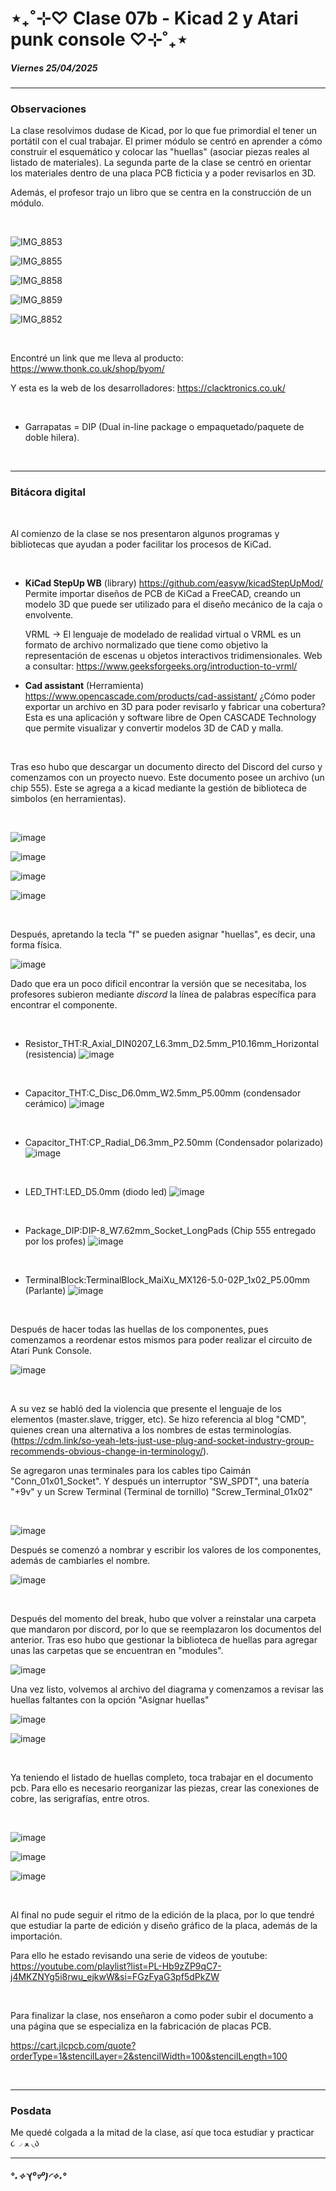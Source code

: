 # ⋆₊˚⊹♡ Clase 07b - Kicad 2 y Atari punk console ♡⊹˚₊⋆

##### _Viernes 25/04/2025_

***

### Observaciones

<!---Recordar para programar "md" (markdown): 
- https://github.com/adam-p/markdown-here/wiki/Markdown-Cheatsheet 
- https://www.markdownguide.org/basic-syntax/
- El Domingo 30 de marzo cumplí 25... no se porqué me gustaría sentirme orgullosa de ello, que se me reconociera --->

La clase resolvimos dudase de Kicad, por lo que fue primordial el tener un portátil con el cual trabajar.
El primer módulo se centró en aprender a cómo construir el esquemático y colocar las "huellas" (asociar piezas reales al listado de materiales).
La segunda parte de la clase se centró en orientar los materiales dentro de una placa PCB ficticia y a poder revisarlos en 3D.

Además, el profesor trajo un libro que se centra en la construcción de un módulo.

<br>

![IMG_8853](https://github.com/user-attachments/assets/95d60ce5-8020-46a6-ac4a-8adddf9bd3a3)

![IMG_8855](https://github.com/user-attachments/assets/f28097d2-8e38-4554-877c-9f38468b1b03)

![IMG_8858](https://github.com/user-attachments/assets/e4d83038-b38d-424a-b88f-0c35a6a8a457)

![IMG_8859](https://github.com/user-attachments/assets/62907afd-e714-4bc6-b2b9-f6b6d8abd126)

![IMG_8852](https://github.com/user-attachments/assets/3a528a3d-3697-4988-af53-669b043515c9)

<br>

Encontré un link que me lleva al producto: https://www.thonk.co.uk/shop/byom/

Y esta es la web de los desarrolladores: https://clacktronics.co.uk/

<br>

- Garrapatas = DIP (Dual in-line package o empaquetado/paquete de doble hilera).

<br>

***

### Bitácora digital

<br>

Al comienzo de la clase se nos presentaron algunos programas y bibliotecas que ayudan a poder facilitar los procesos de KiCad.

<br>

- **KiCad StepUp WB** (library) https://github.com/easyw/kicadStepUpMod/
  Permite importar diseños de PCB de KiCad a FreeCAD, creando un modelo 3D que puede ser utilizado para el diseño mecánico de la caja o envolvente.

  VRML -> El lenguaje de modelado de realidad virtual o VRML es un formato de archivo normalizado que tiene como objetivo la representación de escenas u objetos interactivos
  tridimensionales. Web a consultar: https://www.geeksforgeeks.org/introduction-to-vrml/

- **Cad assistant** (Herramienta) https://www.opencascade.com/products/cad-assistant/
  ¿Cómo poder exportar un archivo en 3D para poder revisarlo y fabricar una cobertura? Esta es una aplicación y software libre de Open CASCADE Technology que permite visualizar y convertir modelos 3D de CAD y malla.

  <br>

Tras eso hubo que descargar un documento directo del Discord del curso y comenzamos con un proyecto nuevo.
Este documento posee un archivo (un chip 555). Este se agrega a a kicad mediante la gestión de biblioteca de simbolos (en herramientas).

<br>

![image](https://github.com/user-attachments/assets/b5435d1f-9f13-4f5a-8bd0-7724270df5d7)

![image](https://github.com/user-attachments/assets/962b7d96-d13a-42ea-b770-69999d8025b6)

![image](https://github.com/user-attachments/assets/9f42649b-61d1-4087-8e6a-16aabcd49752)

![image](https://github.com/user-attachments/assets/abe322ae-9790-4660-a85e-9b54c115971a)


<br>

Después, apretando la tecla "f" se pueden asignar "huellas", es decir, una forma física.

![image](https://github.com/user-attachments/assets/fa09ddcd-242b-4127-b051-24776f62eba0)

Dado que era un poco dificil encontrar la versión que se necesitaba, los profesores subieron mediante _discord_ la línea de palabras específica para encontrar el componente.

<br>

- Resistor_THT:R_Axial_DIN0207_L6.3mm_D2.5mm_P10.16mm_Horizontal (resistencia)
![image](https://github.com/user-attachments/assets/66c57f9d-0ac8-4d0b-9e3e-06da6362240e)

<br>

- Capacitor_THT:C_Disc_D6.0mm_W2.5mm_P5.00mm (condensador cerámico)
![image](https://github.com/user-attachments/assets/c85fb458-30b3-4547-a69b-0a66e14422f9)

<br>

- Capacitor_THT:CP_Radial_D6.3mm_P2.50mm (Condensador polarizado)
![image](https://github.com/user-attachments/assets/7f6d93cb-79ea-4425-b750-0e63ae80bd86)

<br>

- LED_THT:LED_D5.0mm (diodo led)
![image](https://github.com/user-attachments/assets/fe908223-349d-4b34-b04d-e2efbf321062)

<br>

- Package_DIP:DIP-8_W7.62mm_Socket_LongPads (Chip 555 entregado por los profes)
![image](https://github.com/user-attachments/assets/a33e1523-9322-4a17-8395-566f163c5748)

<br>

- TerminalBlock:TerminalBlock_MaiXu_MX126-5.0-02P_1x02_P5.00mm (Parlante)
![image](https://github.com/user-attachments/assets/37ced238-da5e-469d-90a1-dd74a4c5b036)

<br>

Después de hacer todas las huellas de los componentes, pues comenzamos a reordenar estos mismos para poder realizar el circuito de Atari Punk Console.

![image](https://github.com/user-attachments/assets/04971cbf-3230-4629-a50d-eb849a8428df)

<br>

A su vez se habló ded la violencia que presente el lenguaje de los elementos (master.slave, trigger, etc). Se hizo referencia al blog "CMD", quienes crean una alternativa a los nombres de estas terminologías. (https://cdm.link/so-yeah-lets-just-use-plug-and-socket-industry-group-recommends-obvious-change-in-terminology/).

Se agregaron unas terminales para los cables tipo Caimán "Conn_01x01_Socket". Y después un interruptor "SW_SPDT", una batería "+9v" y un Screw Terminal (Terminal de tornillo) "Screw_Terminal_01x02"

<br>

![image](https://github.com/user-attachments/assets/d2095a18-48f9-4394-9e4d-9223c8fba5a0)

Después se comenzó a nombrar y escribir los valores de los componentes, además de cambiarles el nombre.

![image](https://github.com/user-attachments/assets/6b1b1042-9870-4f36-b1d3-ab4c6138513c)

<br>

Después del momento del break, hubo que volver a reinstalar una carpeta que mandaron por discord, por lo que se reemplazaron los documentos del anterior.
Tras eso hubo que gestionar la biblioteca de huellas para agregar unas las carpetas que se encuentran en "modules".

![image](https://github.com/user-attachments/assets/43ce1cbb-e2dc-4397-960f-06eaad50e812)

Una vez listo, volvemos al archivo del diagrama y comenzamos a revisar las huellas faltantes con la opción "Asignar huellas"

![image](https://github.com/user-attachments/assets/eff1281c-17ca-4dd5-88c3-5cf6600e1687)

![image](https://github.com/user-attachments/assets/c5a8263f-bf4c-4934-ab37-f13ae0e0758a)

<br>

Ya teniendo el listado de huellas completo, toca trabajar en el documento pcb. Para ello es necesario reorganizar las piezas, crear las conexiones de cobre, las serigrafías, entre otros.

<br>

![image](https://github.com/user-attachments/assets/23a3f5d0-9870-466d-ba1d-3c5ca4da0bf9)

![image](https://github.com/user-attachments/assets/37a0054b-a266-4820-aad4-0a772f38fe0c)

![image](https://github.com/user-attachments/assets/b17174e6-9ad2-4576-8f0e-3817e0564ef4)

<br>

Al final no pude seguir el ritmo de la edición de la placa, por lo que tendré que estudiar la parte de edición y diseño gráfico de la placa, además de la importación.

Para ello he estado revisando una serie de videos de youtube: https://youtube.com/playlist?list=PL-Hb9zZP9qC7-j4MKZNYg5i8rwu_ejkwW&si=FGzFyaG3pf5dPkZW

<br>

Para finalizar la clase, nos enseñaron a como poder subir el documento a una página que se especializa en la fabricación de placas PCB.

https://cart.jlcpcb.com/quote?orderType=1&stencilLayer=2&stencilWidth=100&stencilLength=100

<br>

***

### Posdata

Me quedé colgada a la mitad de la clase, así que toca estudiar y practicar ૮◞ ﻌ ◟ა

***

##### _°˖✧◝(⁰▿⁰)◜✧˖°_



 
